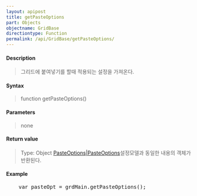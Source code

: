 ```yaml
---
layout: apipost
title: getPasteOptions
part: Objects
objectname: GridBase
directiontype: Function
permalink: /api/GridBase/getPasteOptions/
---
```



#### Description

> 그리드에 붙여넣기를 할때 적용되는 설정을 가져온다.

#### Syntax

> function getPasteOptions()

#### Parameters

> none

#### Return value

> Type: Object
> [PasteOptions\|PasteOptions](/api/GridBase/)설정모델과 동일한 내용의 객체가 반환된다.

#### Example

<pre class="prettyprint">
    var pasteOpt = grdMain.getPasteOptions();
</pre>
